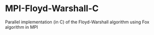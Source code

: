 # MPI-Floyd-Warshall-C
 Parallel implementation (in C)  of the Floyd-Warshall algorithm using Fox algorithm in MPI
